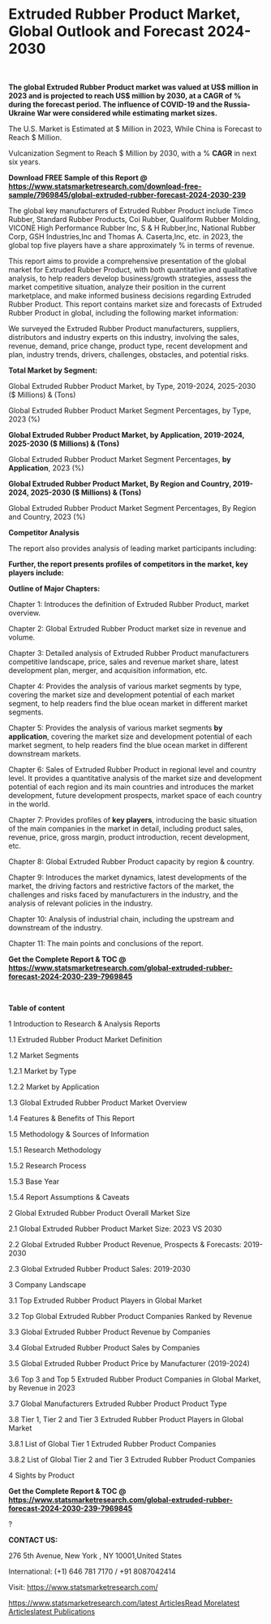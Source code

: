 <h1>Extruded Rubber Product Market, Global Outlook and Forecast 2024-2030</h1><br/><p><strong>The global Extruded Rubber Product market was valued at US$ million in 2023 and is projected to reach US$ million by 2030, at a <strong>CAGR</strong> of % during the forecast period. The influence of COVID-19 and the Russia-Ukraine War were considered while estimating market sizes.</strong></p>
 
 
 
 <p>The U.S. Market is Estimated at $ Million in 2023, While China is Forecast to Reach $ Million.</p>
 
 
 
 <p>Vulcanization Segment to Reach $ Million by 2030, with a % <strong>CAGR</strong> in next six years.</p>
 
 
 
 <p><strong>Download FREE Sample of this Report @ <a href="https://www.statsmarketresearch.com/download-free-sample/7969845/global-extruded-rubber-forecast-2024-2030-239">https://www.statsmarketresearch.com/download-free-sample/7969845/global-extruded-rubber-forecast-2024-2030-239</a></strong></p>
 
 
 
 <p>The global key manufacturers of Extruded Rubber Product include Timco Rubber, Standard Rubber Products, Coi Rubber, Qualiform Rubber Molding, VICONE High Performance Rubber Inc, S & H Rubber,Inc, National Rubber Corp, GSH Industries,Inc and Thomas A. Caserta,Inc, etc. in 2023, the global top five players have a share approximately % in terms of revenue.</p>
 
 
 
 <p>This report aims to provide a comprehensive presentation of the global market for Extruded Rubber Product, with both quantitative and qualitative analysis, to help readers develop business/growth strategies, assess the market competitive situation, analyze their position in the current marketplace, and make informed business decisions regarding Extruded Rubber Product. This report contains market size and forecasts of Extruded Rubber Product in global, including the following market information:</p>
 
 
 
 <p>We surveyed the Extruded Rubber Product manufacturers, suppliers, distributors and industry experts on this industry, involving the sales, revenue, demand, price change, product type, recent development and plan, industry trends, drivers, challenges, obstacles, and potential risks.</p>
 
 
 
 <p><strong>Total Market by Segment:</strong></p>
 
 
 
 <p>Global Extruded Rubber Product Market, by Type, 2019-2024, 2025-2030 ($ Millions) & (Tons)</p>
 
 
 
 <p>Global Extruded Rubber Product Market Segment Percentages, by Type, 2023 (%)</p>
 
 
 
 <p><strong>Global Extruded Rubber Product Market, <strong>by Application</strong>, 2019-2024, 2025-2030 ($ Millions) & (Tons)</strong></p>
 
 
 
 <p>Global Extruded Rubber Product Market Segment Percentages, <strong>by Application</strong>, 2023 (%)</p>
 
 
 
 <p><strong>Global Extruded Rubber Product Market, By Region and Country, 2019-2024, 2025-2030 ($ Millions) & (Tons)</strong></p>
 
 
 
 <p>Global Extruded Rubber Product Market Segment Percentages, By Region and Country, 2023 (%)</p>
 
 
 
 <p><strong>Competitor Analysis</strong></p>
 
 
 
 <p>The report also provides analysis of leading market participants including:</p>
 
 
 
 <p><strong>Further, the report presents profiles of competitors in the market, <strong>key players</strong> include:</strong></p>
 
 
 
 <p><strong>Outline of Major Chapters:</strong></p>
 
 
 
 <p>Chapter 1: Introduces the definition of Extruded Rubber Product, market overview.</p>
 
 
 
 <p>Chapter 2: Global Extruded Rubber Product market size in revenue and volume.</p>
 
 
 
 <p>Chapter 3: Detailed analysis of Extruded Rubber Product manufacturers competitive landscape, price, sales and revenue market share, latest development plan, merger, and acquisition information, etc.</p>
 
 
 
 <p>Chapter 4: Provides the analysis of various market segments by type, covering the market size and development potential of each market segment, to help readers find the blue ocean market in different market segments.</p>
 
 
 
 <p>Chapter 5: Provides the analysis of various market segments <strong>by application</strong>, covering the market size and development potential of each market segment, to help readers find the blue ocean market in different downstream markets.</p>
 
 
 
 <p>Chapter 6: Sales of Extruded Rubber Product in regional level and country level. It provides a quantitative analysis of the market size and development potential of each region and its main countries and introduces the market development, future development prospects, market space of each country in the world.</p>
 
 
 
 <p>Chapter 7: Provides profiles of <strong>key players</strong>, introducing the basic situation of the main companies in the market in detail, including product sales, revenue, price, gross margin, product introduction, recent development, etc.</p>
 
 
 
 <p>Chapter 8: Global Extruded Rubber Product capacity by region & country.</p>
 
 
 
 <p>Chapter 9: Introduces the market dynamics, latest developments of the market, the driving factors and restrictive factors of the market, the challenges and risks faced by manufacturers in the industry, and the analysis of relevant policies in the industry.</p>
 
 
 
 <p>Chapter 10: Analysis of industrial chain, including the upstream and downstream of the industry.</p>
 
 
 
 <p>Chapter 11: The main points and conclusions of the report.</p>
 
 
 
 <div><b>Get the Complete Report & TOC @ <a href="https://www.statsmarketresearch.com/global-extruded-rubber-forecast-2024-2030-239-7969845">https://www.statsmarketresearch.com/global-extruded-rubber-forecast-2024-2030-239-7969845</a></b></div>
 
 
 
 <p><br />
 
 <b>Table of content</b></p>
 
 
 
 <p>1 Introduction to Research & Analysis Reports<br />
 
 1.1 Extruded Rubber Product Market Definition<br />
 
 1.2 Market Segments<br />
 
 1.2.1 Market by Type<br />
 
 1.2.2 Market by Application<br />
 
 1.3 Global Extruded Rubber Product Market Overview<br />
 
 1.4 Features & Benefits of This Report<br />
 
 1.5 Methodology & Sources of Information<br />
 
 1.5.1 Research Methodology<br />
 
 1.5.2 Research Process<br />
 
 1.5.3 Base Year<br />
 
 1.5.4 Report Assumptions & Caveats<br />
 
 2 Global Extruded Rubber Product Overall Market Size<br />
 
 2.1 Global Extruded Rubber Product Market Size: 2023 VS 2030<br />
 
 2.2 Global Extruded Rubber Product Revenue, Prospects & Forecasts: 2019-2030<br />
 
 2.3 Global Extruded Rubber Product Sales: 2019-2030<br />
 
 3 Company Landscape<br />
 
 3.1 Top Extruded Rubber Product Players in Global Market<br />
 
 3.2 Top Global Extruded Rubber Product Companies Ranked by Revenue<br />
 
 3.3 Global Extruded Rubber Product Revenue by Companies<br />
 
 3.4 Global Extruded Rubber Product Sales by Companies<br />
 
 3.5 Global Extruded Rubber Product Price by Manufacturer (2019-2024)<br />
 
 3.6 Top 3 and Top 5 Extruded Rubber Product Companies in Global Market, by Revenue in 2023<br />
 
 3.7 Global Manufacturers Extruded Rubber Product Product Type<br />
 
 3.8 Tier 1, Tier 2 and Tier 3 Extruded Rubber Product Players in Global Market<br />
 
 3.8.1 List of Global Tier 1 Extruded Rubber Product Companies<br />
 
 3.8.2 List of Global Tier 2 and Tier 3 Extruded Rubber Product Companies<br />
 
 4 Sights by Product</p>
 
 
 
 <div><b>Get the Complete Report & TOC @ <a href="https://www.statsmarketresearch.com/global-extruded-rubber-forecast-2024-2030-239-7969845">https://www.statsmarketresearch.com/global-extruded-rubber-forecast-2024-2030-239-7969845</a></b></div>
 
 
 
 <p>? </p>
 
 
 
 <p><b>CONTACT US:</b><br />
 
 276 5th Avenue, New York , NY 10001,United States<br />
 
 International: (+1) 646 781 7170 / +91 8087042414<br />
 
 Visit: <a href="https://www.statsmarketresearch.com/">https://www.statsmarketresearch.com/</a><br />
 
 <a href="https://gyeongbokgung.com">https://www.statsmarketresearch.com/</a><a href="https://hallyeomaritime.com">latest Articles</a><a href="https://jingwansa.com">Read More</a><a href="https://nguoiviet.jp/">latest Articles</a><a href="https://www.intelmarketresearch.com/">latest Publications</a></p>